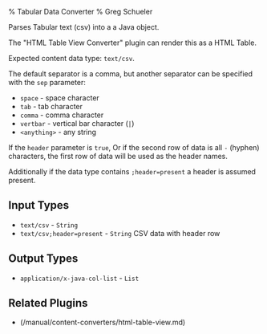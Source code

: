 % Tabular Data Converter
% Greg Schueler

Parses Tabular text (csv) into a a Java object.

The "HTML Table View Converter" plugin can render this as a HTML Table.

Expected content data type: `text/csv`.

The default separator is a comma, but another separator can be specified with the `sep` parameter:

* `space` - space character
* `tab` - tab character
* `comma` - comma character
* `vertbar` - vertical bar character (`|`)
* `<anything>` - any string

If the `header` parameter is `true`, Or if the second row of data is all `-` (hyphen) characters, the first row of
data will be used as the header names.

Additionally if the data type contains `;header=present` a header is assumed present.


## Input Types

* `text/csv` - `String`
* `text/csv;header=present` - `String` CSV data with header row

## Output Types

* `application/x-java-col-list` - `List`

## Related Plugins

* (/manual/content-converters/html-table-view.md)